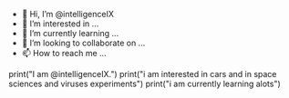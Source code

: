 - 👋 Hi, I’m @intelligenceIX
- 👀 I’m interested in ...
- 🌱 I’m currently learning ...
- 💞️ I’m looking to collaborate on ...
- 📫 How to reach me ...

<!---
intelligenceIX/intelligenceIX is a ✨ special ✨ repository because its `README.md` (this file) appears on your GitHub profile.
You can click the Preview link to take a look at your changes.
--->
print("I am @intelligenceIX.")
print("i am interested in cars and in space sciences and viruses experiments")
print("i am currently learning alots") 
